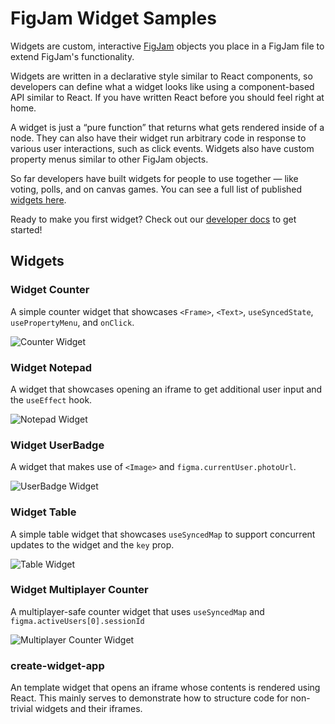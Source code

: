 FigJam Widget Samples
===

Widgets are custom, interactive [FigJam](https://figma.com/figjam) objects you place in a FigJam file to extend FigJam's functionality. 

Widgets are written in a declarative style similar to React components, so developers can define what a widget looks like using a component-based API similar to React. If you have written React before you should feel right at home. 

A widget is just a “pure function” that returns what gets rendered inside of a node. They can also have their widget run arbitrary code in response to various user interactions, such as click events. Widgets also have custom property menus similar to other FigJam objects. 

So far developers have built widgets for people to use together — like voting, polls, and on canvas games. You can see a full list of published [widgets here](https://www.figma.com/community/widgets/widgets).

Ready to make you first widget? Check out our [developer docs](https://www.figma.com/widget-docs) to get started!


## Widgets

### Widget Counter

A simple counter widget that showcases `<Frame>`, `<Text>`, `useSyncedState`, `usePropertyMenu`, and `onClick`.
  
![Counter Widget](https://user-images.githubusercontent.com/610102/137216292-d442a0b3-34cd-4e27-ac1d-f633af7b8322.png)

### Widget Notepad

A widget that showcases opening an iframe to get additional user input and the `useEffect` hook.
  
![Notepad Widget](https://user-images.githubusercontent.com/610102/137217269-98b1503f-029c-4fd0-844c-0a5a91eb5ae8.png)

### Widget UserBadge

A widget that makes use of `<Image>` and `figma.currentUser.photoUrl`.

![UserBadge Widget](https://user-images.githubusercontent.com/610102/137217761-6c8918f0-de99-4f60-9404-eb31e738017d.png)

### Widget Table

A simple table widget that showcases `useSyncedMap` to support concurrent updates to the widget and the `key` prop.
  
![Table Widget](https://user-images.githubusercontent.com/610102/137217507-4a2c6bbc-01a2-4e3e-966d-a686353d3f2d.png)

### Widget Multiplayer Counter

A multiplayer-safe counter widget that uses `useSyncedMap` and `figma.activeUsers[0].sessionId`

![Multiplayer Counter Widget](https://user-images.githubusercontent.com/610102/137217397-4e15c6f2-e33c-424f-93b3-e8a7ac743957.png)

### create-widget-app
  
An template widget that opens an iframe whose contents is rendered using React. This mainly serves to demonstrate how to structure  code for non-trivial widgets and their iframes.
